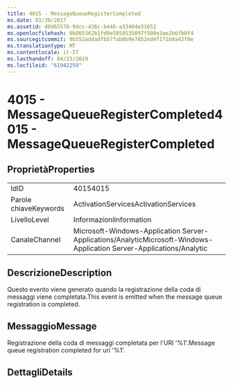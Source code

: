 ```yaml
---
title: 4015 - MessageQueueRegisterCompleted
ms.date: 03/30/2017
ms.assetid: d8d65570-9dcc-436c-b446-a33404e31652
ms.openlocfilehash: 0b865362b1fd9e5858535097f500e3ae2b6fb0f4
ms.sourcegitcommit: 9b552addadfb57fab0b9e7852ed4f1f1b8a42f8e
ms.translationtype: MT
ms.contentlocale: it-IT
ms.lasthandoff: 04/23/2019
ms.locfileid: "61942259"
---
```

# <a name="4015---messagequeueregistercompleted"></a><span data-ttu-id="cfda4-102">4015 - MessageQueueRegisterCompleted</span><span class="sxs-lookup"><span data-stu-id="cfda4-102">4015 - MessageQueueRegisterCompleted</span></span>
## <a name="properties"></a><span data-ttu-id="cfda4-103">Proprietà</span><span class="sxs-lookup"><span data-stu-id="cfda4-103">Properties</span></span>  
  
|||  
|-|-|  
|<span data-ttu-id="cfda4-104">Id</span><span class="sxs-lookup"><span data-stu-id="cfda4-104">ID</span></span>|<span data-ttu-id="cfda4-105">4015</span><span class="sxs-lookup"><span data-stu-id="cfda4-105">4015</span></span>|  
|<span data-ttu-id="cfda4-106">Parole chiave</span><span class="sxs-lookup"><span data-stu-id="cfda4-106">Keywords</span></span>|<span data-ttu-id="cfda4-107">ActivationServices</span><span class="sxs-lookup"><span data-stu-id="cfda4-107">ActivationServices</span></span>|  
|<span data-ttu-id="cfda4-108">Livello</span><span class="sxs-lookup"><span data-stu-id="cfda4-108">Level</span></span>|<span data-ttu-id="cfda4-109">Informazioni</span><span class="sxs-lookup"><span data-stu-id="cfda4-109">Information</span></span>|  
|<span data-ttu-id="cfda4-110">Canale</span><span class="sxs-lookup"><span data-stu-id="cfda4-110">Channel</span></span>|<span data-ttu-id="cfda4-111">Microsoft-Windows-Application Server-Applications/Analytic</span><span class="sxs-lookup"><span data-stu-id="cfda4-111">Microsoft-Windows-Application Server-Applications/Analytic</span></span>|  
  
## <a name="description"></a><span data-ttu-id="cfda4-112">Descrizione</span><span class="sxs-lookup"><span data-stu-id="cfda4-112">Description</span></span>  
 <span data-ttu-id="cfda4-113">Questo evento viene generato quando la registrazione della coda di messaggi viene completata.</span><span class="sxs-lookup"><span data-stu-id="cfda4-113">This event is emitted when the message queue registration is completed.</span></span>  
  
## <a name="message"></a><span data-ttu-id="cfda4-114">Messaggio</span><span class="sxs-lookup"><span data-stu-id="cfda4-114">Message</span></span>  
 <span data-ttu-id="cfda4-115">Registrazione della coda di messaggi completata per l'URI '%1'.</span><span class="sxs-lookup"><span data-stu-id="cfda4-115">Message queue registration completed for uri '%1'.</span></span>  
  
## <a name="details"></a><span data-ttu-id="cfda4-116">Dettagli</span><span class="sxs-lookup"><span data-stu-id="cfda4-116">Details</span></span>
